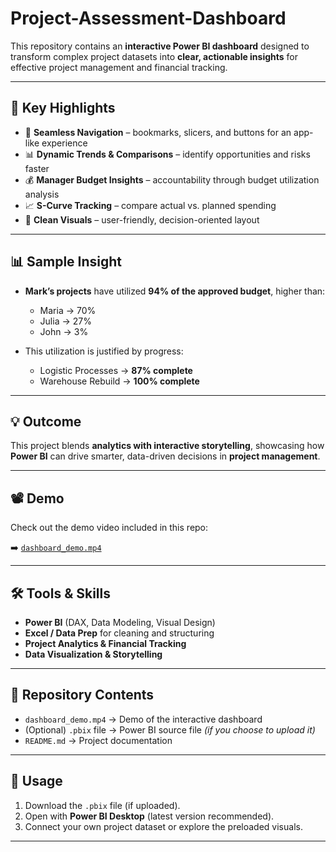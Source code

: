 # Project-Assessment-Dashboard

This repository contains an **interactive Power BI dashboard** designed to transform complex project datasets into **clear, actionable insights** for effective project management and financial tracking.  

---

## 🔎 Key Highlights  
- 📌 **Seamless Navigation** – bookmarks, slicers, and buttons for an app-like experience  
- 📊 **Dynamic Trends & Comparisons** – identify opportunities and risks faster  
- 💰 **Manager Budget Insights** – accountability through budget utilization analysis  
- 📈 **S-Curve Tracking** – compare actual vs. planned spending  
- 🎨 **Clean Visuals** – user-friendly, decision-oriented layout  

---

## 📊 Sample Insight  
- **Mark’s projects** have utilized **94% of the approved budget**, higher than:  
  - Maria → 70%  
  - Julia → 27%  
  - John → 3%  

- This utilization is justified by progress:  
  - Logistic Processes → **87% complete**  
  - Warehouse Rebuild → **100% complete**  

---

## 💡 Outcome  
This project blends **analytics with interactive storytelling**, showcasing how **Power BI** can drive smarter, data-driven decisions in **project management**.  

---

## 📽️ Demo  
Check out the demo video included in this repo:  

➡️ [`dashboard_demo.mp4`](./dashboard_demo.mp4)  

---

## 🛠️ Tools & Skills  
- **Power BI** (DAX, Data Modeling, Visual Design)  
- **Excel / Data Prep** for cleaning and structuring  
- **Project Analytics & Financial Tracking**  
- **Data Visualization & Storytelling**  

---

## 📂 Repository Contents  
- `dashboard_demo.mp4` → Demo of the interactive dashboard  
- (Optional) `.pbix` file → Power BI source file *(if you choose to upload it)*  
- `README.md` → Project documentation  

---

## 🚀 Usage  
1. Download the `.pbix` file (if uploaded).  
2. Open with **Power BI Desktop** (latest version recommended).  
3. Connect your own project dataset or explore the preloaded visuals.  

---
